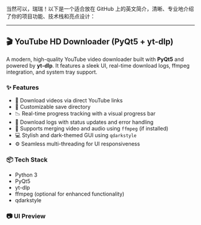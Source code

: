 当然可以，瑞瑞！以下是一个适合放在 GitHub 上的英文简介，清晰、专业地介绍了你的项目功能、技术栈和亮点设计：

---

## 🎬 YouTube HD Downloader (PyQt5 + yt-dlp)

A modern, high-quality YouTube video downloader built with **PyQt5** and powered by **yt-dlp**.
It features a sleek UI, real-time download logs, ffmpeg integration, and system tray support.

### ✨ Features

* 🔗 Download videos via direct YouTube links
* 📂 Customizable save directory
* 📉 Real-time progress tracking with a visual progress bar
* 📝 Download logs with status updates and error handling
* 🎥 Supports merging video and audio using `ffmpeg` (if installed)
* 💻 Stylish and dark-themed GUI using `qdarkstyle`
* ⚙️ Seamless multi-threading for UI responsiveness

### 📦 Tech Stack

* Python 3
* PyQt5
* yt-dlp
* ffmpeg (optional for enhanced functionality)
* qdarkstyle

### 📷 UI Preview

